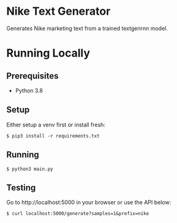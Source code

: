 # Nike Text Generator
Generates Nike marketing text from a trained textgenrnn model.

# Running Locally

## Prerequisites

- Python 3.8

## Setup
Either setup a venv first or install fresh:

```
$ pip3 install -r requirements.txt
```

## Running

```
$ python3 main.py
```

## Testing

Go to http://localhost:5000 in your browser or use the API below:

```
$ curl localhost:5000/generate?samples=1&prefix=nike
```
